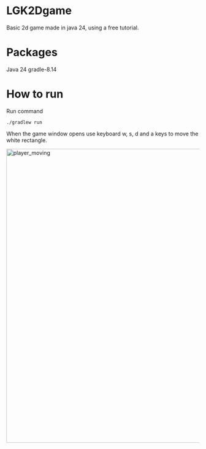 # LGK2Dgame
Basic 2d game made in java 24, using a free tutorial.

# Packages

Java 24
gradle-8.14

# How to run

Run command 

````
./gradlew run
````

When the game window opens use keyboard w, s, d and a keys to move the white rectangle.

<img width="1366" height="768" alt="player_moving" src="https://github.com/user-attachments/assets/dc80707b-891d-48c8-8ca7-3779573ef53c" />

